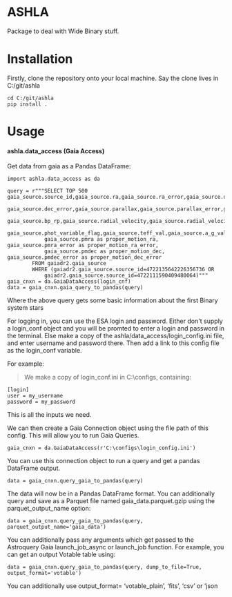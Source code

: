 # ASHLA #

Package to deal with Wide Binary stuff.

# Installation #

Firstly, clone the repository onto your local machine. Say the clone lives in
 C:/git/ashla
 
    cd C:/git/ashla
    pip install .

# Usage #

#### ashla.data_access (Gaia Access)

Get data from gaia as a Pandas DataFrame:

    import ashla.data_access as da
    
    query = r"""SELECT TOP 500 gaia_source.source_id,gaia_source.ra,gaia_source.ra_error,gaia_source.dec,
                gaia_source.dec_error,gaia_source.parallax,gaia_source.parallax_error,gaia_source.phot_g_mean_mag,
                gaia_source.bp_rp,gaia_source.radial_velocity,gaia_source.radial_velocity_error,
                gaia_source.phot_variable_flag,gaia_source.teff_val,gaia_source.a_g_val,
                gaia_source.pmra as proper_motion_ra, gaia_source.pmra_error as proper_motion_ra_error, 
                gaia_source.pmdec as proper_motion_dec, gaia_source.pmdec_error as proper_motion_dec_error
            FROM gaiadr2.gaia_source 
            WHERE (gaiadr2.gaia_source.source_id=4722135642226356736 OR 
                gaiadr2.gaia_source.source_id=4722111590409480064)"""
    gaia_cnxn = da.GaiaDataAccess(login_cnf)
    data = gaia_cnxn.gaia_query_to_pandas(query)

Where the above query gets some basic information about the first 
Binary system stars


For logging in, you can use the ESA login and password. Either 
don't supply a login_conf object and you will be promted to enter 
a login and password in the terminal. Else make a copy of the ashla/data_access/login_config.ini 
file, and enter username and password there. Then add a link to this config file as the 
login_conf variable. 

For example:

> We make a copy of login_conf.ini in C:\configs, containing:

    [login]
    user = my_username
    password = my_password
    
This is all the inputs we need. 

We can then create a Gaia Connection object using the file path of this config. 
This will allow you to run Gaia Queries.

    gaia_cnxn = da.GaiaDataAccess(r'C:\configs\login_config.ini')
    
You can use this connection object to run a query and get a pandas DataFrame output.
    
    data = gaia_cnxn.query_gaia_to_pandas(query)

The data will now be in a Pandas DataFrame format. You can additionally query
and save as a Parquet file named gaia_data.parquet.gzip using the parquet_output_name option:

    data = gaia_cnxn.query_gaia_to_pandas(query, parquet_output_name='gaia_data')
    
You can additionally pass any arguments which get passed to the Astroquery Gaia launch_job_async or launch_job 
function. For example, you can get an output Votable table using:

    data = gaia_cnxn.query_gaia_to_pandas(query, dump_to_file=True, output_format='votable')

You can additionally use output_format= ‘votable_plain’, ‘fits’, ‘csv’ or ‘json
